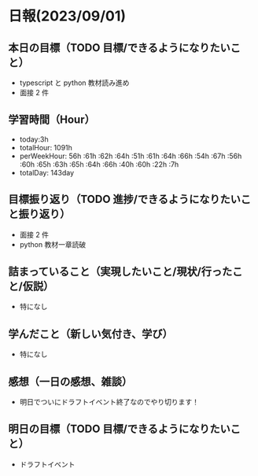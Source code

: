 # 日報(2023/09/01)

## 本日の目標（TODO 目標/できるようになりたいこと）

- typescript と python 教材読み進め
- 面接 2 件

## 学習時間（Hour）

- today:3h
- totalHour: 1091h
- perWeekHour: 56h :61h :62h :64h :51h :61h :64h :66h :54h :67h :56h :60h :65h :63h :65h :64h :66h :40h :60h :22h :7h
- totalDay: 143day

## 目標振り返り（TODO 進捗/できるようになりたいこと振り返り）

- 面接 2 件
- python 教材一章読破

## 詰まっていること（実現したいこと/現状/行ったこと/仮説）

- 特になし

## 学んだこと（新しい気付き、学び）

- 特になし

## 感想（一日の感想、雑談）

- 明日でついにドラフトイベント終了なのでやり切ります！

## 明日の目標（TODO 目標/できるようになりたいこと）

- ドラフトイベント
